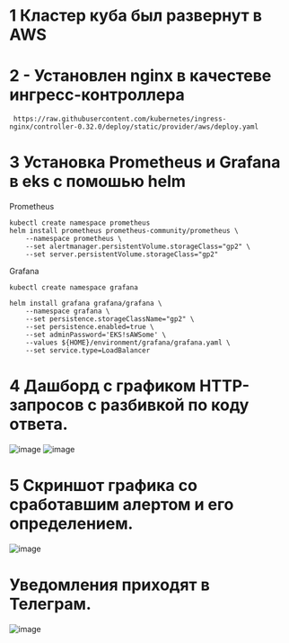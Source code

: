 # 1 Кластер куба был развернут в AWS
# 2 - Установлен nginx в качестеве ингресс-контроллера
```
 https://raw.githubusercontent.com/kubernetes/ingress-nginx/controller-0.32.0/deploy/static/provider/aws/deploy.yaml
```
# 3 Установка Prometheus и Grafana в eks с помошью helm
Prometheus 
```
kubectl create namespace prometheus
helm install prometheus prometheus-community/prometheus \
    --namespace prometheus \
    --set alertmanager.persistentVolume.storageClass="gp2" \
    --set server.persistentVolume.storageClass="gp2"
```
Grafana
```
kubectl create namespace grafana

helm install grafana grafana/grafana \
    --namespace grafana \
    --set persistence.storageClassName="gp2" \
    --set persistence.enabled=true \
    --set adminPassword='EKS!sAWSome' \
    --values ${HOME}/environment/grafana/grafana.yaml \
    --set service.type=LoadBalancer
```
# 4 Дашборд с графиком HTTP-запросов с разбивкой по коду ответа.
![image](https://user-images.githubusercontent.com/73884188/150170358-c8d9a35e-3c3d-4e90-a447-e46271d942be.png)
![image](https://user-images.githubusercontent.com/73884188/150170455-04bffb79-8392-4cf7-83e8-3e59d5c8a7e6.png)
# 5 Скриншот графика со сработавшим алертом и его определением.
![image](https://user-images.githubusercontent.com/73884188/150170600-d02911aa-a63a-4ffe-9e17-26c636da3545.png)
# Уведомления приходят в Телеграм.
![image](https://user-images.githubusercontent.com/73884188/150171621-d6570935-b9aa-41af-9e1d-cf2ab6b7cb92.png)




